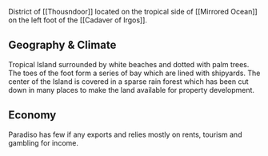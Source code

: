 District of [[Thousndoor]] located on the tropical side of [[Mirrored Ocean]] on the left foot of the [[Cadaver of Irgos]].
## Geography & Climate
Tropical Island surrounded by white beaches and dotted with palm trees. The toes of the foot form a series of bay which are lined with shipyards.
The center of the Island is covered in a sparse rain forest which has been cut down in many places to make the land available for property development.
## Economy
Paradiso has few if any exports and relies mostly on rents, tourism and gambling for income.